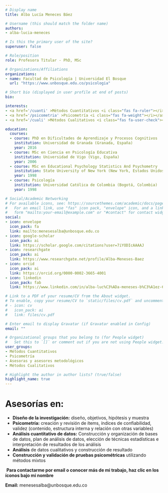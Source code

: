 ```yaml
---
# Display name
title: Alba Lucía Meneces Báez

# Username (this should match the folder name)
authors:
- alba-lucia-meneces

# Is this the primary user of the site?
superuser: false

# Role/position
role: Profesora Titular - PhD, MSc

# Organizations/Affiliations
organizations:
- name: Facultad de Psicología | Universidad El Bosque
  url: "https://www.unbosque.edu.co/psicologia"

# Short bio (displayed in user profile at end of posts)
bio: 

interests:
- <a href='/cuanti' >Métodos Cuantitativos <i class="fas fa-ruler"></i></a><br />
- <a href='/psicometria' >Psicometría <i class="fas fa-weight"></i></a><br />
- <a href='/cuali' >Métodos Cualitativos <i class="fas fa-user-check"></i></a><br />

education:
  courses:
  - course: PhD en Dificultades de Aprendizaje y Procesos Cognitivos
    institution: Universidad de Granada (Granada, España)
    year: 2016
  - course: MSc en Ciencia en Psicología Educativa
    institution: Universidad de Vigo (Vigo, España)
    year: 2006
  - course: MSc en Educational Psychology Statistics And Psychometry
    institution: State University of New York (New York, Estados Unidos)
    year: 1998
  - course: Psicología
    institution: Universidad Católica de Colombia (Bogotá, Colombia)
    year: 1998

# Social/Academic Networking
# For available icons, see: https://sourcethemes.com/academic/docs/page-builder/#icons
#   For an email link, use "fas" icon pack, "envelope" icon, and a link in the
#   form "mailto:your-email@example.com" or "#contact" for contact widget.
social:
- icon: envelope
  icon_pack: fa
  link: mailto:menesesalba@unbosque.edu.co
- icon: google-scholar
  icon_pack: ai
  link: https://scholar.google.com/citations?user=7iYODIcAAAAJ
- icon: researchgate
  icon_pack: ai
  link: https://www.researchgate.net/profile/Alba-Meneses-Baez
- icon: orcid
  icon_pack: ai
  link: https://orcid.org/0000-0002-3665-4001
- icon: linkedin
  icon_pack: fab
  link: https://www.linkedin.com/in/alba-luc%C3%ADa-meneses-b%C3%A1ez-644a7139 

# Link to a PDF of your resume/CV from the About widget.
# To enable, copy your resume/CV to `static/files/cv.pdf` and uncomment the lines below.
# - icon: cv
#   icon_pack: ai
#   link: files/cv.pdf

# Enter email to display Gravatar (if Gravatar enabled in Config)
email: ""

# Organizational groups that you belong to (for People widget)
#   Set this to `[]` or comment out if you are not using People widget.
user_groups:
- Métodos Cuantitativos
- Psicometría
- Asesoras y asesores metodológicos
- Métodos Cualitativos

# Highlight the author in author lists? (true/false)
highlight_name: true
---
```


# **Asesorías en:**

* **Diseño de la investigación:** diseño, objetivos, hipótesis y muestra
* **Psicometría:** creación y revisión de ítems, índices de confiabilidad, validez (contenido, estructura interna y relación con otras variables)
* **Análisis cuantitativo de datos:** Construcción y organización de bases de datos, plan de análisis de datos, elección de técnicas estadísticas e interpretación de resultados de los análisis
*	**Análisis** de datos cualitativos y construcción de resultado
* **Construcción y validación de pruebas psicométricas** utilizando métodos mixtos

<span style="color: #f68212;"><i class="fas fa-exclamation-circle"></i>&nbsp;</span>**Para contactarme por email o conocer más de mi trabajo, haz clic en los íconos bajo mi nombre**
<p><i class="fas fa-envelope" style="color: #f68212;"></i> <b>Email:</b> menesesalba@unbosque.edu.co</p>
